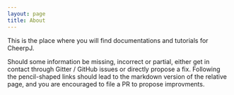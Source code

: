 ```yaml
---
layout: page
title: About
---
```


This is the place where you will find documentations and tutorials for CheerpJ.

Should some information be missing, incorrect or partial, either get in contact through Gitter / GitHub issues or directly propose a fix.
Following the pencil-shaped links should lead to the markdown version of the relative page, and you are encouraged to file a PR to propose improvments.
